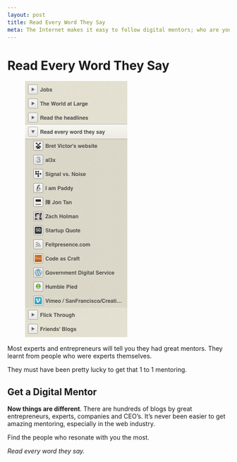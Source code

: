 ```yaml
---
layout: post
title: Read Every Word They Say
meta: The Internet makes it easy to follow digital mentors; who are yours?
---
```


# Read Every Word They Say

<figure class="grid-1 left">
	<img src="/images/posts/digital-mentor.jpg" alt="Picture of my high priority RSS folder" />
</figure>

Most experts and entrepreneurs will tell you they had great mentors. They learnt from people who were experts themselves.

They must have been pretty lucky to get that 1 to 1 mentoring.

## Get a Digital Mentor

**Now things are different**. There are hundreds of blogs by great entrepreneurs, experts, companies and CEO&rsquo;s. It&rsquo;s never been easier to get amazing mentoring, especially in the web industry.

Find the people who resonate with you the most.

*Read every word they say.*

<div class="clear"></div>